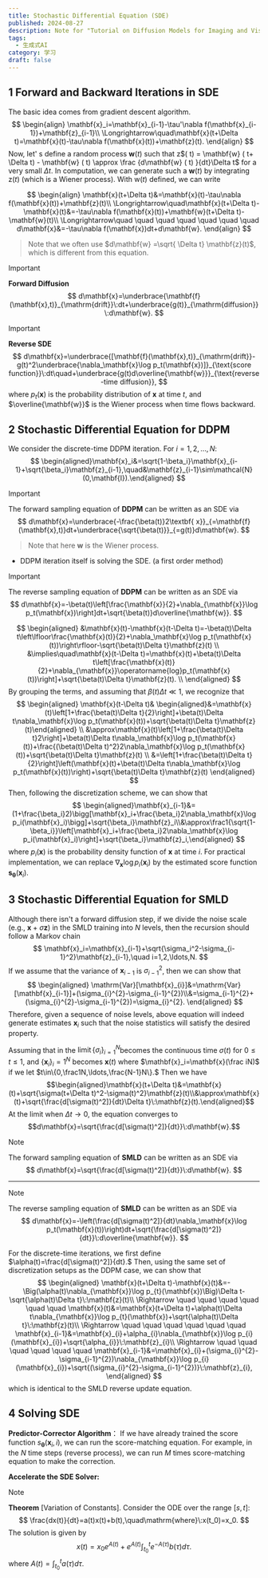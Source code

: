 ```yaml
---
title: Stochastic Differential Equation (SDE)
published: 2024-08-27
description: Note for "Tutorial on Diffusion Models for Imaging and Vision"
tags:
  - 生成式AI
category: 学习
draft: false
---
```

## 1 Forward and Backward Iterations in SDE
The basic idea comes from gradient descent algorithm.
$$
\begin{align}
\mathbf{x}_i=\mathbf{x}_{i-1}-\tau'\nabla f(\mathbf{x}_{i-1})+\mathbf{z}_{i-1}\\ \Longrightarrow\quad\mathbf{x}(t+\Delta t)=\mathbf{x}(t)-\tau\nabla f(\mathbf{x}(t))+\mathbf{z}(t).
\end{align}
$$
Now, let' s define a random process $\mathbf{w} ( t)$ such that z$( t) = \mathbf{w} ( t+ \Delta t) - \mathbf{w} ( t) \approx \frac {d\mathbf{w} ( t) }{dt}\Delta t$ for a very small $\Delta t.$ In computation, we can generate such a $\mathbf{w}(t)$ by integrating z$(t)$ (which is a Wiener process). With w$(t)$ defined, we can write

$$
\begin{align}
\mathbf{x}(t+\Delta t)&=\mathbf{x}(t)-\tau\nabla f(\mathbf{x}(t))+\mathbf{z}(t)\\ \Longrightarrow\quad\mathbf{x}(t+\Delta t)-\mathbf{x}(t)&=-\tau\nabla f(\mathbf{x}(t))+\mathbf{w}(t+\Delta t)-\mathbf{w}(t)\\ 
\Longrightarrow\quad \quad \quad \quad \quad \quad \quad d\mathbf{x}&=-\tau\nabla f(\mathbf{x})dt+d\mathbf{w}.
\end{align}
$$

> Note that we often use $d\mathbf{w} =\sqrt{ \Delta t} \mathbf{z}(t)$, which is different from this equation.

> [!IMPORTANT] 
> **Forward Diffusion**
> $$
> d\mathbf{x}=\underbrace{\mathbf{f}(\mathbf{x},t)}_{\mathrm{drift}}\:dt+\underbrace{g(t)}_{\mathrm{diffusion}}\:d\mathbf{w}.
> $$


> [!IMPORTANT] 
> **Reverse SDE**
> $$
> d\mathbf{x}=\underbrace{[\mathbf{f}(\mathbf{x},t)}_{\mathrm{drift}}-g(t)^2\underbrace{\nabla_\mathbf{x}\log p_t(\mathbf{x})]}_{\text{score function}}\:dt\quad+\underbrace{g(t)d\overline{\mathbf{w}}}_{\text{reverse-time diffusion}},
> $$
> where $p_t(\mathbf{x})$ is the probability distribution of $\mathbf{x}$ at time $t$, and $\overline{\mathbf{w}}$ is the Wiener process when time flows backward.

## 2 Stochastic Differential Equation for DDPM

We consider the discrete-time DDPM iteration. For $i=1,2,\dots,N$:
$$
\begin{aligned}\mathbf{x}_i&=\sqrt{1-\beta_i}\mathbf{x}_{i-1}+\sqrt{\beta_i}\mathbf{z}_{i-1},\quad&\mathbf{z}_{i-1}\sim\mathcal{N}(0,\mathbf{I}).\end{aligned}
$$

> [!IMPORTANT] 
> The forward sampling equation of **DDPM** can be written as an SDE via
> $$
> d\mathbf{x}=\underbrace{-\frac{\beta(t)}2\textbf{ x}}_{=\mathbf{f}(\mathbf{x},t)}dt+\underbrace{\sqrt{\beta(t)}}_{=g(t)}d\mathbf{w}.
> $$

> Note that here $\mathbf{w}$ is the Wiener process.

- DDPM iteration itself is solving the SDE. (a first order method)

> [!IMPORTANT] 
> The reverse sampling equation of **DDPM** can be written as an SDE via
> $$
> d\mathbf{x}=-\beta(t)\left[\frac{\mathbf{x}}{2}+\nabla_{\mathbf{x}}\log p_t(\mathbf{x})\right]dt+\sqrt{\beta(t)}d\overline{\mathbf{w}}.
> $$

$$
\begin{aligned}
&\mathbf{x}(t)-\mathbf{x}(t-\Delta t)=-\beta(t)\Delta t\left\lfloor\frac{\mathbf{x}(t)}{2}+\nabla_\mathbf{x}\log p_t(\mathbf{x}(t))\right\rfloor-\sqrt{\beta(t)\Delta t}\mathbf{z}(t) \\
&\implies\quad\mathbf{x}(t-\Delta t)=\mathbf{x}(t)+\beta(t)\Delta t\left[\frac{\mathbf{x}(t)}{2}+\nabla_{\mathbf{x}}\operatorname{log}p_t(\mathbf{x}(t))\right]+\sqrt{\beta(t)\Delta t}\mathbf{z}(t). \\
\end{aligned}
$$
By grouping the terms, and assuming that $\beta(t)\Delta t\ll1$, we recognize that
$$
\begin{aligned}
\mathbf{x}(t-\Delta t)& \begin{aligned}&=\mathbf{x}(t)\left[1+\frac{\beta(t)\Delta t}{2}\right]+\beta(t)\Delta t\nabla_\mathbf{x}\log p_t(\mathbf{x}(t))+\sqrt{\beta(t)\Delta t}\mathbf{z}(t)\end{aligned} \\
&\approx\mathbf{x}(t)\left[1+\frac{\beta(t)\Delta t}2\right]+\beta(t)\Delta t\nabla_\mathbf{x}\log p_t(\mathbf{x}(t))+\frac{(\beta(t)\Delta t)^2}2\nabla_\mathbf{x}\log p_t(\mathbf{x}(t))+\sqrt{\beta(t)\Delta t}\mathbf{z}(t) \\
&=\left[1+\frac{\beta(t)\Delta t}{2}\right]\left(\mathbf{x}(t)+\beta(t)\Delta t\nabla_\mathbf{x}\log p_t(\mathbf{x}(t))\right)+\sqrt{\beta(t)\Delta t}\mathbf{z}(t)
\end{aligned}
$$
Then, following the discretization scheme, we can show that
$$
\begin{aligned}\mathbf{x}_{i-1}&=(1+\frac{\beta_i}2)\bigg[\mathbf{x}_i+\frac{\beta_i}2\nabla_\mathbf{x}\log p_i(\mathbf{x}_i)\bigg]+\sqrt{\beta_i}\mathbf{z}_i\\&\approx\frac1{\sqrt{1-\beta_i}}\left[\mathbf{x}_i+\frac{\beta_i}2\nabla_\mathbf{x}\log p_i(\mathbf{x}_i)\right]+\sqrt{\beta_i}\mathbf{z}_i,\end{aligned}
$$
where $p_i(\mathbf{x})$ is the probability density function of $\mathbf{x}$ at time $i.$ For practical implementation, we can replace $\nabla_\mathbf{x}\log p_i(\mathbf{x}_i)$ by the estimated score function $\mathbf{s}_\boldsymbol{\theta}(\mathbf{x}_i).$

## 3 Stochastic Differential Equation for SMLD
Although there isn't a forward diffusion step, if we divide the noise scale (e.g., $\mathbf{x}+\sigma \mathbf{z}$) in the SMLD training into $N$ levels, then the recursion should follow a Markov chain
$$
\mathbf{x}_i=\mathbf{x}_{i-1}+\sqrt{\sigma_i^2-\sigma_{i-1}^2}\mathbf{z}_{i-1},\quad i=1,2,\ldots,N.
$$
If we assume that the variance of $\mathbf{x}_{i-1}$ is $\sigma_{i-1}^2$, then we can show that
$$
\begin{aligned}
\mathrm{Var}[\mathbf{x}_{i}]&=\mathrm{Var}[\mathbf{x}_{i-1}]+(\sigma_{i}^{2}-\sigma_{i-1}^{2})\\&=\sigma_{i-1}^{2}+(\sigma_{i}^{2}-\sigma_{i-1}^{2})=\sigma_{i}^{2}.
\end{aligned}
$$
Therefore, given a sequence of noise levels, above equation will indeed generate estimates $\mathbf{x}_i$ such that the noise
statistics will satisfy the desired property.

Assuming that in the $\operatorname*{limit}\left\{\sigma_i\right\}_{i=1}^N$becomes the continuous time $\sigma(t)$ for $0\leq t\leq1$, and $\{\mathbf{x}_i\}_i=1^N$ becomes $\mathbf{x}(t)$ where $\mathbf{x}_i=\mathbf{x}(\frac iN)$ if we let $t\in\{0,\frac1N,\ldots,\frac{N-1}N\}.$ Then we have
$$\begin{aligned}\mathbf{x}(t+\Delta t)&=\mathbf{x}(t)+\sqrt{\sigma(t+\Delta t)^2-\sigma(t)^2}\mathbf{z}(t)\\&\approx\mathbf{x}(t)+\sqrt{\frac{d[\sigma(t)^2]}{dt}\Delta t}\:\mathbf{z}(t).\end{aligned}$$
At the limit when $\Delta t\to0$, the equation converges to
$$d\mathbf{x}=\sqrt{\frac{d[\sigma(t)^2]}{dt}}\:d\mathbf{w}.$$

> [!NOTE] 
> The forward sampling equation of **SMLD** can be written as an SDE via
> $$
> d\mathbf{x}=\sqrt{\frac{d[\sigma(t)^2]}{dt}}\:d\mathbf{w}.
> $$
****


> [!NOTE] 
> The reverse sampling equation of **SMLD** can be written as an SDE via
> $$
> d\mathbf{x}=-\left(\frac{d[\sigma(t)^2]}{dt}\nabla_\mathbf{x}\log p_t(\mathbf{x}(t))\right)dt+\sqrt{\frac{d[\sigma(t)^2]}{dt}}\:d\overline{\mathbf{w}}.
> $$

For the discrete-time iterations, we first define $\alpha(t)=\frac{d[\sigma(t)^2]}{dt}.$ Then, using the same set of discretization setups as the DDPM case, we can show that
$$
\begin{aligned}
\mathbf{x}(t+\Delta t)-\mathbf{x}(t)&=-\Big(\alpha(t)\nabla_{\mathbf{x}}\log p_{t}(\mathbf{x})\Big)\Delta t-\sqrt{\alpha(t)\Delta t}\:\mathbf{z}(t)\\
\Rightarrow \quad \quad \quad \quad \quad \quad \mathbf{x}(t)&=\mathbf{x}(t+\Delta t)+\alpha(t)\Delta t\nabla_{\mathbf{x}}\log p_{t}(\mathbf{x})+\sqrt{\alpha(t)\Delta t}\:\mathbf{z}(t)\\
\Rightarrow \quad \quad \quad \quad \quad \quad \mathbf{x}_{i-1}&=\mathbf{x}_{i}+\alpha_{i}\nabla_{\mathbf{x}}\log p_{i}(\mathbf{x}_{i})+\sqrt{\alpha_{i}}\:\mathbf{z}_{i}\\
\Rightarrow \quad \quad \quad \quad \quad \quad \mathbf{x}_{i-1}&=\mathbf{x}_{i}+(\sigma_{i}^{2}-\sigma_{i-1}^{2})\nabla_{\mathbf{x}}\log p_{i}(\mathbf{x}_{i})+\sqrt{(\sigma_{i}^{2}-\sigma_{i-1}^{2})}\:\mathbf{z}_{i},
\end{aligned}
$$
which is identical to the SMLD reverse update equation.
## 4 Solving SDE

**Predictor-Corrector Algorithm**： 
If we have already trained the score function $s_{\boldsymbol{\theta}}(\mathbf{x}_{i}, i)$, we can run the score-matching equation. For example, in the $N$ time steps (reverse process), we can run $M$ times score-matching equation to make the correction.

**Accelerate the SDE Solver:** 

> [!NOTE] 
> **Theorem** [Variation of Constants]. Consider the ODE over the range $[s,t]:$
> $$
> \frac{dx(t)}{dt}=a(t)x(t)+b(t),\quad\mathrm{where}\:x(t_0)=x_0.
> $$
> The solution is given by
> $$
> x(t)=x_0e^{A(t)}+e^{A(t)}\int_{t_0}^te^{-A(\tau)}b(\tau)d\tau.
> $$
> where $A(t)=\int_{t_{0}}^{t}a(\tau)d\tau.$


